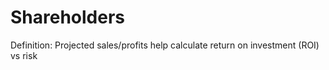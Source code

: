 # Shareholders

Definition: Projected sales/profits help calculate return on investment (ROI) vs risk